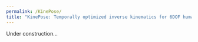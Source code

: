 ```yaml
---
permalink: /KinePose/
title: "KinePose: Temporally optimized inverse kinematics for 6DOF human pose estimation"
---
```


Under construction...
